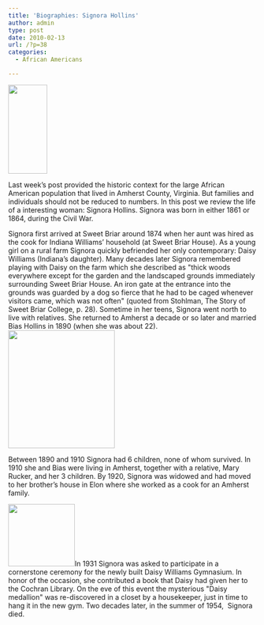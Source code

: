 ```yaml
---
title: 'Biographies: Signora Hollins'
author: admin
type: post
date: 2010-02-13
url: /?p=38
categories:
  - African Americans

---
```

[<img class="alignleft size-medium wp-image-46" title="Signora Hollins, circa 1950" src="http://www.locohistory.org/blog/amherst/wp-content/uploads/2010/02/signorahollinsb1.jpg" alt="" width="79" height="180" />][1]

Last week&#8217;s post provided the historic context for the large African American population that lived in Amherst County, Virginia. But families and individuals should not be reduced to numbers. In this post we review the life of a interesting woman: Signora Hollins. Signora was born in either 1861 or 1864, during the Civil War.

Signora first arrived at Sweet Briar around 1874 when her aunt was hired as the cook for Indiana Williams&#8217; household (at Sweet Briar House). As a young girl on a rural farm Signora quickly befriended her only contemporary: Daisy Williams (Indiana&#8217;s daughter). Many decades later Signora remembered playing with Daisy on the farm which she described as "thick woods everywhere except for the garden and the landscaped grounds immediately surrounding Sweet Briar House. An iron gate at the entrance into the grounds was guarded by a dog so fierce that he had to be caged whenever visitors came, which was not often" (quoted from Stohlman, The Story of Sweet Briar College, p. 28). Sometime in her teens, Signora went north to live with relatives. She returned to Amherst a decade or so later and married Bias Hollins in 1890 (when she was about 22).[<img class="alignnone size-medium wp-image-43" title="Signora Hollins, circa 1930" src="http://www.locohistory.org/blog/amherst/wp-content/uploads/2010/02/signorahollinsa.jpg" alt="" width="216" height="239" />][2]

Between 1890 and 1910 Signora had 6 children, none of whom survived. In 1910 she and Bias were living in Amherst, together with a relative, Mary Rucker, and her 3 children. By 1920, Signora was widowed and had moved to her brother&#8217;s house in Elon where she worked as a cook for an Amherst family.

[<img class="size-medium wp-image-42 alignleft" title="Daisy Medallion" src="http://www.locohistory.org/blog/amherst/wp-content/uploads/2010/02/medalliondaisy.jpg" alt="" width="135" height="126" />][3]In 1931 Signora was asked to participate in a cornerstone ceremony for the newly built Daisy Williams Gymnasium. In honor of the occasion, she contributed a book that Daisy had given her to the Cochran Library. On the eve of this event the mysterious "Daisy medallion" was re-discovered in a closet by a housekeeper, just in time to hang it in the new gym. Two decades later, in the summer of 1954,  Signora died.

 [1]: http://www.locohistory.org/blog/amherst/wp-content/uploads/2010/02/signorahollinsb1.jpg
 [2]: http://www.locohistory.org/blog/amherst/wp-content/uploads/2010/02/signorahollinsa.jpg
 [3]: http://www.locohistory.org/blog/amherst/wp-content/uploads/2010/02/medalliondaisy.jpg
